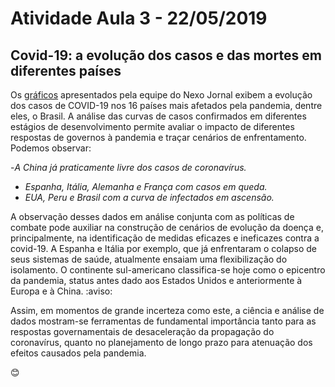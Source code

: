 #  Atividade  Aula 3 - 22/05/2019
##  Covid-19: a evolução dos casos e das mortes em diferentes países

Os [gráficos](https://www.nexojornal.com.br/grafico/2020/04/22/Covid-19-a-evolu%C3%A7%C3%A3o-dos-casos-e-das-mortes-em-diferentes-pa%C3%ADses) apresentados pela equipe do Nexo Jornal exibem a evolução dos casos de COVID-19 nos 16 países mais afetados pela pandemia, dentre eles, o Brasil. A análise das curvas de casos confirmados em diferentes estágios de desenvolvimento permite avaliar o impacto de diferentes respostas de governos à pandemia e traçar cenários de enfrentamento. Podemos observar:

-*A China já praticamente livre dos casos de coronavírus.*
- *Espanha, Itália, Alemanha e França com casos em queda.*
- *EUA, Peru e Brasil com a curva de infectados em ascensão.*

A observação desses dados em análise conjunta com as políticas de combate pode auxiliar na construção de cenários de evolução da doença e, principalmente, na identificação de medidas eficazes e ineficazes contra a covid-19. A Espanha e Itália por exemplo, que já enfrentaram o colapso de seus sistemas de saúde, atualmente ensaiam uma flexibilização do isolamento. O continente sul-americano classifica-se hoje como o epicentro da pandemia, status antes dado aos Estados Unidos e anteriormente à Europa e à China. :aviso:

Assim, em momentos de grande incerteza como este, a ciência e análise de dados mostram-se ferramentas de fundamental importância tanto para as respostas governamentais de desaceleração da propagação do coronavírus, quanto no planejamento de longo prazo para atenuação dos efeitos causados pela pandemia.

:blush:
